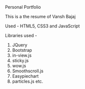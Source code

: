 Personal Portfolio 

This is a the resume of Vansh Bajaj

Used - HTML5, CSS3 and JavaScript

Libraries used - 
1. JQuery
2. Bootstrap 
3. in-view.js
4. sticky.js
5. wow.js
6. Smoothscroll.js
7. Easypiechart
8. particles.js
etc.

